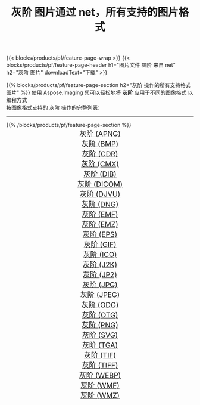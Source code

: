 ﻿---
title: 灰阶 图片通过 net，所有支持的图片格式 
weight: 3920
url: /zh-hans/net/grayscale 
lang: zh-hans
langdirlevel: 2
locales: zh-hans,ja,it,ru,de,es,fr,nl,id,lt,pl,pt,vi,tr,ko,zh-hant,ar,hi,th,sv,cs,uk,he
description: 使用 Aspose.Imaging 你可以轻松地通过 net 获取 灰阶 图像
---

{{< blocks/products/pf/feature-page-wrap >}}
{{< blocks/products/pf/feature-page-header h1="图片文件 灰阶 来自 net" h2="灰阶 图片" downloadText="下载" >}}


{{% blocks/products/pf/feature-page-section  h2="灰阶 操作的所有支持格式图片" %}}
使用 Aspose.Imaging 您可以轻松地将 **灰阶** 应用于不同的图像格式 以编程方式
<br/>
按图像格式支持的 灰阶 操作的完整列表：
<hr/>
{{% /blocks/products/pf/feature-page-section %}}
<div class="container-fluid productfamilypage bg-gray">
    <div class="convertypes bg-gray agp-content section">
        <div class="container">
		<div class="row other-converters" style="gap: 10px;font-size: 19px;text-align:center;">
		    <div class='col-md-2 other-converter remove-lp remove-rp'><a href="/imaging/zh-hans/net/grayscale/apng" style="padding:15px;">灰阶 (APNG)</a></div><div class='col-md-2 other-converter remove-lp remove-rp'><a href="/imaging/zh-hans/net/grayscale/bmp" style="padding:15px;">灰阶 (BMP)</a></div><div class='col-md-2 other-converter remove-lp remove-rp'><a href="/imaging/zh-hans/net/grayscale/cdr" style="padding:15px;">灰阶 (CDR)</a></div><div class='col-md-2 other-converter remove-lp remove-rp'><a href="/imaging/zh-hans/net/grayscale/cmx" style="padding:15px;">灰阶 (CMX)</a></div><div class='col-md-2 other-converter remove-lp remove-rp'><a href="/imaging/zh-hans/net/grayscale/dib" style="padding:15px;">灰阶 (DIB)</a></div><div class='col-md-2 other-converter remove-lp remove-rp'><a href="/imaging/zh-hans/net/grayscale/dicom" style="padding:15px;">灰阶 (DICOM)</a></div><div class='col-md-2 other-converter remove-lp remove-rp'><a href="/imaging/zh-hans/net/grayscale/djvu" style="padding:15px;">灰阶 (DJVU)</a></div><div class='col-md-2 other-converter remove-lp remove-rp'><a href="/imaging/zh-hans/net/grayscale/dng" style="padding:15px;">灰阶 (DNG)</a></div><div class='col-md-2 other-converter remove-lp remove-rp'><a href="/imaging/zh-hans/net/grayscale/emf" style="padding:15px;">灰阶 (EMF)</a></div><div class='col-md-2 other-converter remove-lp remove-rp'><a href="/imaging/zh-hans/net/grayscale/emz" style="padding:15px;">灰阶 (EMZ)</a></div><div class='col-md-2 other-converter remove-lp remove-rp'><a href="/imaging/zh-hans/net/grayscale/eps" style="padding:15px;">灰阶 (EPS)</a></div><div class='col-md-2 other-converter remove-lp remove-rp'><a href="/imaging/zh-hans/net/grayscale/gif" style="padding:15px;">灰阶 (GIF)</a></div><div class='col-md-2 other-converter remove-lp remove-rp'><a href="/imaging/zh-hans/net/grayscale/ico" style="padding:15px;">灰阶 (ICO)</a></div><div class='col-md-2 other-converter remove-lp remove-rp'><a href="/imaging/zh-hans/net/grayscale/j2k" style="padding:15px;">灰阶 (J2K)</a></div><div class='col-md-2 other-converter remove-lp remove-rp'><a href="/imaging/zh-hans/net/grayscale/jp2" style="padding:15px;">灰阶 (JP2)</a></div><div class='col-md-2 other-converter remove-lp remove-rp'><a href="/imaging/zh-hans/net/grayscale/jpg" style="padding:15px;">灰阶 (JPG)</a></div><div class='col-md-2 other-converter remove-lp remove-rp'><a href="/imaging/zh-hans/net/grayscale/jpeg" style="padding:15px;">灰阶 (JPEG)</a></div><div class='col-md-2 other-converter remove-lp remove-rp'><a href="/imaging/zh-hans/net/grayscale/odg" style="padding:15px;">灰阶 (ODG)</a></div><div class='col-md-2 other-converter remove-lp remove-rp'><a href="/imaging/zh-hans/net/grayscale/otg" style="padding:15px;">灰阶 (OTG)</a></div><div class='col-md-2 other-converter remove-lp remove-rp'><a href="/imaging/zh-hans/net/grayscale/png" style="padding:15px;">灰阶 (PNG)</a></div><div class='col-md-2 other-converter remove-lp remove-rp'><a href="/imaging/zh-hans/net/grayscale/svg" style="padding:15px;">灰阶 (SVG)</a></div><div class='col-md-2 other-converter remove-lp remove-rp'><a href="/imaging/zh-hans/net/grayscale/tga" style="padding:15px;">灰阶 (TGA)</a></div><div class='col-md-2 other-converter remove-lp remove-rp'><a href="/imaging/zh-hans/net/grayscale/tif" style="padding:15px;">灰阶 (TIF)</a></div><div class='col-md-2 other-converter remove-lp remove-rp'><a href="/imaging/zh-hans/net/grayscale/tiff" style="padding:15px;">灰阶 (TIFF)</a></div><div class='col-md-2 other-converter remove-lp remove-rp'><a href="/imaging/zh-hans/net/grayscale/webp" style="padding:15px;">灰阶 (WEBP)</a></div><div class='col-md-2 other-converter remove-lp remove-rp'><a href="/imaging/zh-hans/net/grayscale/wmf" style="padding:15px;">灰阶 (WMF)</a></div><div class='col-md-2 other-converter remove-lp remove-rp'><a href="/imaging/zh-hans/net/grayscale/wmz" style="padding:15px;">灰阶 (WMZ)</a></div>
                </div>
        </div>
    </div>
</div>
<br/>
